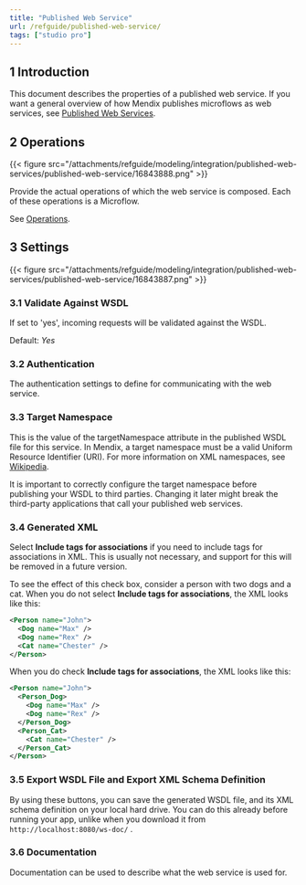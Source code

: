 ```yaml
---
title: "Published Web Service"
url: /refguide/published-web-service/
tags: ["studio pro"]
---
```


## 1 Introduction

This document describes the properties of a published web service. If you want a general overview of how Mendix publishes microflows as web services, see [Published Web Services](/refguide/published-web-services/).

## 2 Operations

{{< figure src="/attachments/refguide/modeling/integration/published-web-services/published-web-service/16843888.png" >}}

Provide the actual operations of which the web service is composed. Each of these operations is a Microflow.

See [Operations](/refguide/operations/).

## 3 Settings

{{< figure src="/attachments/refguide/modeling/integration/published-web-services/published-web-service/16843887.png" >}}

### 3.1 Validate Against WSDL

If set to 'yes', incoming requests will be validated against the WSDL.

Default: *Yes*

### 3.2 Authentication

The authentication settings to define for communicating with the web service.

### 3.3 Target Namespace

This is the value of the targetNamespace attribute in the published WSDL file for this service. In Mendix, a target namespace must be a valid Uniform Resource Identifier (URI). For more information on XML namespaces, see [Wikipedia](http://en.wikipedia.org/wiki/XML_namespace).

It is important to correctly configure the target namespace before publishing your WSDL to third parties. Changing it later might break the third-party applications that call your published web services.

### 3.4 Generated XML

Select **Include tags for associations** if you need to include tags for associations in XML. This is usually not necessary, and support for this will be removed in a future version.

To see the effect of this check box, consider a person with two dogs and a cat. When you do not select **Include tags for associations**, the XML looks like this:

```xml
<Person name="John">
  <Dog name="Max" />
  <Dog name="Rex" />
  <Cat name="Chester" />
</Person>
```

When you do check **Include tags for associations**, the XML looks like this:

```xml
<Person name="John">
  <Person_Dog>
    <Dog name="Max" />
    <Dog name="Rex" />
  </Person_Dog>
  <Person_Cat>
    <Cat name="Chester" />
  </Person_Cat> 
</Person>
```

### 3.5 Export WSDL File and Export XML Schema Definition

By using these buttons, you can save the generated WSDL file, and its XML schema definition on your local hard drive. You can do this already before running your app, unlike when you download it from `http://localhost:8080/ws-doc/` .

### 3.6 Documentation

Documentation can be used to describe what the web service is used for.
